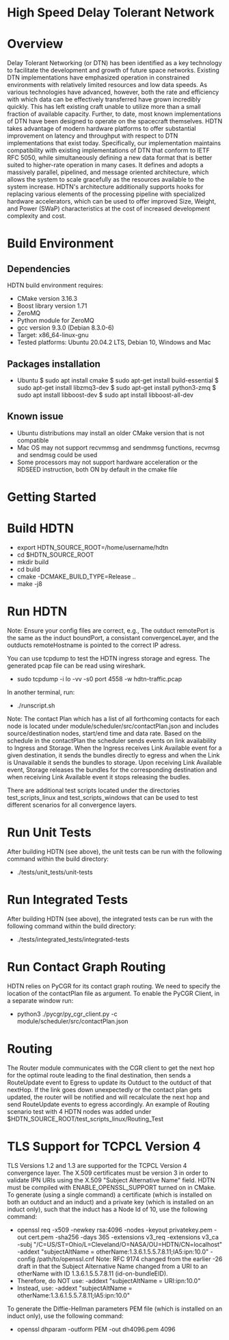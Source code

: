 High Speed Delay Tolerant Network 
==================================

Overview
=========
 Delay Tolerant Networking (or DTN) has been identified as a key technology to facilitate the development and growth of future space networks. Existing DTN implementations have emphasized operation in constrained environments with relatively limited resources and low data speeds. As various technologies have advanced, however, both the rate and efficiency with which data can be effectively transferred have grown incredibly quickly. This has left existing craft unable to utilize more than a small fraction of available capacity. Further, to date, most known implementations of DTN have been designed to operate on the spacecraft themselves. HDTN takes advantage of modern hardware platforms to offer substantial improvement on latency and throughput with respect to DTN implementations that exist today. Specifically, our implementation maintains compatibility with existing implementations of DTN that conform to IETF RFC 5050, while simultaneously defining a new data format that is better suited to higher-rate operation in many cases. It defines and adopts a massively parallel, pipelined, and message oriented architecture, which allows the system to scale gracefully as the resources available to the system increase. HDTN's architecture additionally supports hooks for replacing various elements of the processing pipeline with specialized hardware accelerators, which can be used to offer improved Size, Weight, and Power (SWaP) characteristics at the cost of increased development complexity and cost.

Build Environment 
==================

## Dependencies ## 
HDTN build environment requires:
* CMake version 3.16.3
* Boost library version 1.71
* ZeroMQ 
* Python module for ZeroMQ
* gcc version 9.3.0 (Debian 8.3.0-6) 
* Target: x86_64-linux-gnu 
* Tested platforms: Ubuntu 20.04.2 LTS, Debian 10, Windows and Mac 

## Packages installation ## 
* Ubuntu
$ sudo apt  install cmake
$ sudo apt-get install build-essential
$ sudo apt-get install libzmq3-dev
$ sudo apt-get install python3-zmq
$ sudo apt install libboost-dev
$ sudo apt install libboost-all-dev

## Known issue ##
* Ubuntu distributions may install an older CMake version that is not compatible
* Mac OS may not support recvmmsg and sendmmsg functions, recvmsg and sendmsg could be used
* Some processors may not support hardware acceleration or the RDSEED instruction, both ON by default in the cmake file

Getting Started
===============

Build HDTN
===========
* export HDTN_SOURCE_ROOT=/home/username/hdtn
* cd $HDTN_SOURCE_ROOT
* mkdir build
* cd build
* cmake -DCMAKE_BUILD_TYPE=Release ..
* make -j8

Run HDTN
=========
Note: Ensure your config files are correct, e.g., The outduct remotePort is the same as the induct boundPort, a consistant convergenceLayer, and the outducts remoteHostname is pointed to the correct IP adress.

You can use tcpdump to test the HDTN ingress storage and egress. The generated pcap file can be read using wireshark. 
* sudo tcpdump -i lo -vv -s0 port 4558 -w hdtn-traffic.pcap

In another terminal, run:
* ./runscript.sh

Note: The contact Plan which has a list of all forthcoming contacts for each node is located under module/scheduler/src/contactPlan.json and includes source/destination nodes, start/end time and data rate. Based on the schedule in the contactPlan the scheduler sends events on link availability to Ingress and Storage. When the Ingress receives Link Available event for a given destination, it sends the bundles directly to egress and when the Link is Unavailable it sends the bundles to storage. Upon receiving Link Available event, Storage releases the bundles for the corresponding destination  and when receiving Link Available event it stops releasing the budles. 

There are additional test scripts located under the directories test_scripts_linux and test_scripts_windows that can be used to test different scenarios for all convergence layers.   

Run Unit Tests
===============
After building HDTN (see above), the unit tests can be run with the following command within the build directory:
* ./tests/unit_tests/unit-tests

Run Integrated Tests
====================
After building HDTN (see above), the integrated tests can be run with the following command within the build directory:
* ./tests/integrated_tests/integrated-tests

Run Contact Graph Routing
=========================
HDTN relies on PyCGR for its contact graph routing. We need to specify the location of the contactPlan file as argument. 
To enable the PyCGR Client, in a separate window run:
* python3 ./pycgr/py_cgr_client.py -c module/scheduler/src/contactPlan.json

Routing
=======
The Router module communicates with the CGR client to get the next hop for the optimal route leading to the final destination,
then sends a RouteUpdate event to Egress to update its Outduct to the outduct of that nextHop. If the link goes down
unexpectedly or the contact plan gets updated, the router will be notified and will recalculate the next hop and send
RouteUpdate events to egress accordingly. 
An example of Routing scenario test with 4 HDTN nodes was added under $HDTN_SOURCE_ROOT/test_scripts_linux/Routing_Test

TLS Support for TCPCL Version 4
=======
TLS Versions 1.2 and 1.3 are supported for the TCPCL Version 4 convergence layer.  The X.509 certificates must be version 3 in order to validate IPN URIs using the X.509 "Subject Alternative Name" field.  HDTN must be compiled with ENABLE_OPENSSL_SUPPORT turned on in CMake.
To generate (using a single command) a certificate (which is installed on both an outduct and an induct) and a private key (which is installed on an induct only), such that the induct has a Node Id of 10, use the following command:
* openssl req -x509 -newkey rsa:4096 -nodes -keyout privatekey.pem -out cert.pem -sha256 -days 365 -extensions v3_req -extensions v3_ca -subj "/C=US/ST=Ohio/L=Cleveland/O=NASA/OU=HDTN/CN=localhost" -addext "subjectAltName = otherName:1.3.6.1.5.5.7.8.11;IA5:ipn:10.0" -config /path/to/openssl.cnf
Note: RFC 9174 changed from the earlier -26 draft in that the Subject Alternative Name changed from a URI to an otherName with ID 1.3.6.1.5.5.7.8.11 (id-on-bundleEID).
* Therefore, do NOT use: -addext "subjectAltName = URI:ipn:10.0"
* Instead, use: -addext "subjectAltName = otherName:1.3.6.1.5.5.7.8.11;IA5:ipn:10.0"

To generate the Diffie-Hellman parameters PEM file (which is installed on an induct only), use the following command:
* openssl dhparam -outform PEM -out dh4096.pem 4096
